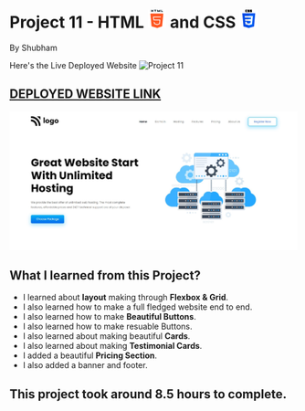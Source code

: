 # Project 11 - HTML ![](./readmeImages/html-5.png) and CSS ![](./readmeImages/css-3.png)

By Shubham

Here's the Live Deployed Website ![Project 11](https://img.shields.io/badge/Project-11-brightgreen)

## [DEPLOYED WEBSITE LINK](https://ihosting.netlify.app/)

![Completed Website](./readmeImages/completedScreenshot.jpg)

## What I learned from this Project?

- I learned about **layout** making through **Flexbox & Grid**.
- I also learned how to make a full fledged website end to end.
- I also learned how to make **Beautiful Buttons**.
- I also learned how to make resuable Buttons.
- I also learned about making beautiful **Cards**.
- I also learned about making **Testimonial Cards**.
- I added a beautiful **Pricing Section**.
- I also added a banner and footer.

## This project took around **8.5 hours** to complete.
